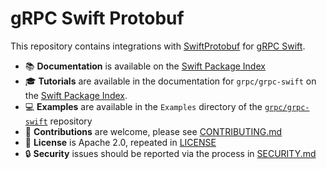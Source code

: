 # gRPC Swift Protobuf

This repository contains integrations with [SwiftProtobuf][gh-swift-protobuf]
for [gRPC Swift][gh-grpc-swift-protobuf].

- 📚 **Documentation** is available on the [Swift Package Index][spi-grpc-swift-protobuf]
- 🎓 **Tutorials** are available in the documentation for `grpc/grpc-swift` on
  the [Swift Package Index][spi-grpc-swift].
- 💻 **Examples** are available in the `Examples` directory of the
  [`grpc/grpc-swift`](https://github.com/grpc/grpc-swift) repository
- 🚀 **Contributions** are welcome, please see [CONTRIBUTING.md](CONTRIBUTING.md)
- 🪪 **License** is Apache 2.0, repeated in [LICENSE](License)
- 🔒 **Security** issues should be reported via the process in [SECURITY.md](SECURITY.md)

[gh-swift-protobuf]: https://github.com/apple/swift-protobuf
[gh-grpc-swift-protobuf]: https://github.com/grpc/grpc-swift-protobuf
[spi-grpc-swift]: https://swiftpackageindex.com/grpc/grpc-swift-2/documentation
[spi-grpc-swift-protobuf]: https://swiftpackageindex.com/grpc/grpc-swift-protobuf/documentation
